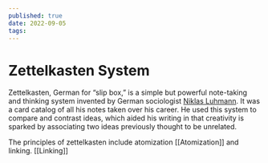```yaml
---
published: true
date: 2022-09-05
tags:
---
```


# Zettelkasten System

Zettelkasten, German for “slip box,” is a simple but powerful note-taking and thinking system invented by German sociologist [Niklas Luhmann](https://en.wikipedia.org/wiki/Niklas_Luhmann). It was a card catalog of all his notes taken over his career. He used this system to compare and contrast ideas, which aided his writing in that creativity is sparked by associating two ideas previously thought to be unrelated.

The principles of zettelkasten include atomization  [[Atomization]] and linking. [[Linking]]
